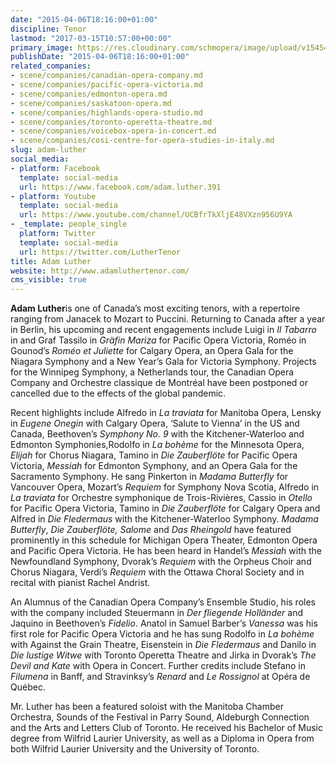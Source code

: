 ```yaml
---
date: "2015-04-06T18:16:00+01:00"
discipline: Tenor
lastmod: "2017-03-15T10:57:00+00:00"
primary_image: https://res.cloudinary.com/schmopera/image/upload/v1545409169/media/webhook-uploads/1428336793011/AdamLuther.jpg.jpg
publishDate: "2015-04-06T18:16:00+01:00"
related_companies:
- scene/companies/canadian-opera-company.md
- scene/companies/pacific-opera-victoria.md
- scene/companies/edmonton-opera.md
- scene/companies/saskatoon-opera.md
- scene/companies/highlands-opera-studio.md
- scene/companies/toronto-operetta-theatre.md
- scene/companies/voicebox-opera-in-concert.md
- scene/companies/cosi-centre-for-opera-studies-in-italy.md
slug: adam-luther
social_media:
- platform: Facebook
  template: social-media
  url: https://www.facebook.com/adam.luther.391
- platform: Youtube
  template: social-media
  url: https://www.youtube.com/channel/UCBfrTkXljE48VXzn956U9YA
- _template: people_single
  platform: Twitter
  template: social-media
  url: https://twitter.com/LutherTenor
title: Adam Luther
website: http://www.adamluthertenor.com/
cms_visible: true
---
```

**Adam Luther**is one of Canada’s most exciting tenors, with a repertoire ranging from Janacek to Mozart to Puccini. Returning to Canada after a year in Berlin, his upcoming and recent engagements include Luigi in _Il Tabarro_ in and Graf Tassilo in _Gräfin Mariza_ for Pacific Opera Victoria, Roméo in Gounod’s _Roméo et Juliette_ for Calgary Opera, an Opera Gala for the Niagara Symphony and a New Year’s Gala for Victoria Symphony. Projects for the Winnipeg Symphony, a Netherlands tour, the Canadian Opera Company and Orchestre classique de Montréal have been postponed or cancelled due to the effects of the global pandemic.

Recent highlights include Alfredo in _La traviata_ for Manitoba Opera, Lensky in _Eugene Onegin_ with Calgary Opera, ‘Salute to Vienna’ in the US and Canada, Beethoven’s _Symphony No. 9_ with the Kitchener-Waterloo and Edmonton Symphonies,Rodolfo in _La bohème_ for the Minnesota Opera, _Elijah_ for Chorus Niagara, Tamino in _Die Zauberflöte_ for Pacific Opera Victoria, _Messiah_ for Edmonton Symphony, and an Opera Gala for the Sacramento Symphony. He sang Pinkerton in _Madama Butterfly_ for Vancouver Opera, Mozart’s _Requiem_ for Symphony Nova Scotia, Alfredo in _La traviata_ for Orchestre symphonique de Trois-Rivières, Cassio in _Otello_ for Pacific Opera Victoria, Tamino in _Die Zauberflöte_ for Calgary Opera and Alfred in _Die Fledermaus_ with the Kitchener-Waterloo Symphony. _Madama Butterfly_, _Die Zauberflöte, Salome_ and _Das Rheingold_ have featured prominently in this schedule for Michigan Opera Theater, Edmonton Opera and Pacific Opera Victoria. He has been heard in Handel’s _Messiah_ with the Newfoundland Symphony, Dvorak’s _Requiem_ with the Orpheus Choir and Chorus Niagara, Verdi’s _Requiem_ with the Ottawa Choral Society and in recital with pianist Rachel Andrist.

An Alumnus of the Canadian Opera Company’s Ensemble Studio, his roles with the company included Steuermann in _Der fliegende Holländer_ and Jaquino in Beethoven’s _Fidelio_. Anatol in Samuel Barber’s _Vanessa_ was his first role for Pacific Opera Victoria and he has sung Rodolfo in _La bohème_ with Against the Grain Theatre, Eisenstein in _Die Fledermaus_ and Danilo in _Die lustige Witwe_ with Toronto Operetta Theatre and Jirka in Dvorak’s _The Devil and Kate_ with Opera in Concert. Further credits include Stefano in _Filumena_ in Banff, and Stravinksy’s _Renard_ and _Le Rossignol_ at Opéra de Québec.

Mr. Luther has been a featured soloist with the Manitoba Chamber Orchestra, Sounds of the Festival in Parry Sound, Aldeburgh Connection and the Arts and Letters Club of Toronto. He received his Bachelor of Music degree from Wilfrid Laurier University, as well as a Diploma in Opera from both Wilfrid Laurier University and the University of Toronto.